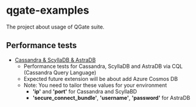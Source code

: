 # qgate-examples

The project about usage of QGate suite.

## Performance tests
- [Cassandra & ScyllaDB & AstraDB](./perf/perf_nosql_cql.py)
  - Performance tests for Cassandra, ScyllaDB and AstraDB via CQL (Cassandra Query Language)
  - Expected future extension will be about add Azure Cosmos DB
  - Note: You need to tailor these values for your environment
    - **'ip'** and **'port'** for Cassandra and ScyllaBD
    - **'secure_connect_bundle'**, **'username'**, **'password'** for AstraDB
